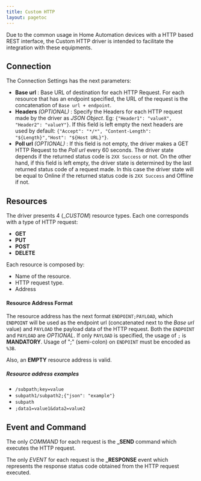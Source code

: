 ```yaml
---
title: Custom HTTP
layout: pagetoc
---
```


Due to the common usage in Home Automation devices with a HTTP based REST interface, the Custom HTTP driver is intended to facilitate the integration with these equipments.

Connection
----------

The Connection Settings has the next parameters:

- **Base url** : Base URL of destination for each HTTP Request. For each resource that has an endpoint specified, the URL of the request is the concatenation of `Base url + endpoint`.
- **Headers** *(OPTIONAL)* : Specify the Headers for each HTTP request made by the driver as *JSON Object*. Eg: `{"Header1": "valueX", "Header2": "valueY"}`. If this field is left empty the next headers are used by default: `{"Accept": "*/*", "Content-Length": "${Length}","Host": "${Host URL}"}`. 
- **Poll url** *(OPTIONAL)* : If this field is not empty, the driver makes a GET HTTP Request to the *Poll url* every 60 seconds. The driver state depends if the returned status code is `2XX Success` or not. On the other hand, if this field is left empty, the driver state is determined by the last returned status code of a request made. In this case the driver state will be equal to Online if the returned status code is `2XX Success` and Offline if not.

Resources
---------

The driver presents 4 (\__CUSTOM_) resource types. Each one corresponds with a type of HTTP request:

- **GET**
- **PUT**
- **POST**
- **DELETE**

Each resource is composed by:

-   Name of the resource.
-   HTTP request type.
-   Address

#### Resource Address Format

The resource address has the next format `ENDPOINT;PAYLOAD`, which `ENDPOINT` will be used as the endpoint url (concatenated next to the *Base url* value) and `PAYLOAD` the payload data of the HTTP request. Both the `ENDPOINT` and `PAYLOAD` are *OPTIONAL*. If only `PAYLOAD` is specified, the usage of `;` is **MANDATORY**. Usage of ";" (semi-colon) on `ENDPOINT` must be encoded as `%3B`. 

Also, an **EMPTY** resource address is valid. 

##### Resource address examples

-  `/subpath;key=value`
-  `subpath1/subpath2;{"json": "example"}`
-  `subpath`
-  `;data1=value1&data2=value2`

Event and Command
-------------------

The only *COMMAND* for each request is the **_SEND** command which executes the HTTP request.

The only *EVENT* for each request is the **_RESPONSE** event which represents the response status code obtained from the HTTP request executed.
